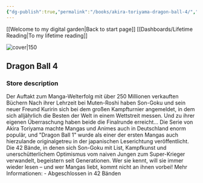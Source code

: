 ```yaml
---
{"dg-publish":true,"permalink":"/books/akira-toriyama-dragon-ball-4/","title":"\"Dragon Ball 4\"","tags":["manga","Fantasy"]}
---
```


[[Welcome to my digital garden\|Back to start page]]
[[Dashboards/Lifetime Reading\|To my lifetime reading]]

![cover|150](http://books.google.com/books/content?id=7mK1DQAAQBAJ&printsec=frontcover&img=1&zoom=1&edge=curl&source=gbs_api)

## Dragon Ball 4

### Store description

Der Auftakt zum Manga-Welterfolg mit über 250 Millionen verkauften Büchern Nach ihrer Lehrzeit bei Muten-Roshi haben Son-Goku und sein neuer Freund Kuririn sich bei dem großen Kampfturnier angemeldet, in dem sich alljährlich die Besten der Welt in einem Wettstreit messen. Und zu ihrer eigenen Überraschung haben beide die Finalrunde erreicht... Die Serie von Akira Toriyama machte Mangas und Animes auch in Deutschland enorm populär, und "Dragon Ball 1" wurde als einer der ersten Mangas auch hierzulande originalgetreu in der japanischen Leserichtung veröffentlicht. Die 42 Bände, in denen sich Son-Goku mit List, Kampfkunst und unerschütterlichem Optimismus vom naiven Jungen zum Super-Krieger verwandelt, begeistern seit Generationen. Wer sie kennt, will sie immer wieder lesen – und wer Mangas liebt, kommt nicht an ihnen vorbei! Mehr Informationen: - Abgeschlossen in 42 Bänden
```